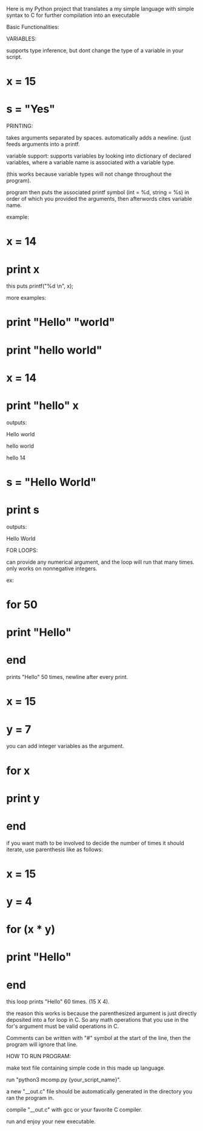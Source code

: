 Here is my Python project that translates a my simple language with simple syntax to C for further compilation into an executable

Basic Functionalities:

VARIABLES:

supports type inference, but dont change the type of a variable in your script.

# x = 15

# s = "Yes"



PRINTING:

takes arguments separated by spaces. automatically adds a newline. (just feeds arguments into a printf.

variable support: supports variables by looking into dictionary of declared variables, where a variable name is associated with a variable type.

(this works because variable types will not change throughout the program).

program then puts the associated printf symbol (int = %d, string = %s) in order of which you provided the arguments, then afterwords cites variable name.

example:

# x = 14

# print x

this puts printf("%d \n", x);

more examples:

# print "Hello" "world"

# print "hello world"

# x = 14

# print "hello" x

outputs:

Hello world

hello world

hello 14

# s = "Hello World"

# print s

outputs:

Hello World



FOR LOOPS:

can provide any numerical argument, and the loop will run that many times. only works on nonnegative integers.

ex:

# for 50

#   print "Hello"

# end

prints "Hello" 50 times, newline after every print.

# x = 15

# y = 7

you can add integer variables as the argument.

# for x

#   print y

# end


if you want math to be involved to decide the number of times it should iterate, use parenthesis like as follows:

# x = 15

# y = 4

# for (x * y)

#   print "Hello"

# end

this loop prints "Hello" 60 times. (15 X 4).

the reason this works is because the parenthesized argument is just directly deposited into a for loop in C. So any math operations that you use in the for's argument must be valid operations in C.

Comments can be written with "#" symbol at the start of the line, then the program will ignore that line.


HOW TO RUN PROGRAM:

make text file containing simple code in this made up language.

run "python3 mcomp.py {your_script_name}".

a new "__out.c" file should be automatically generated in the directory you ran the program in.

compile "__out.c" with gcc or your favorite C compiler.

run and enjoy your new executable.
